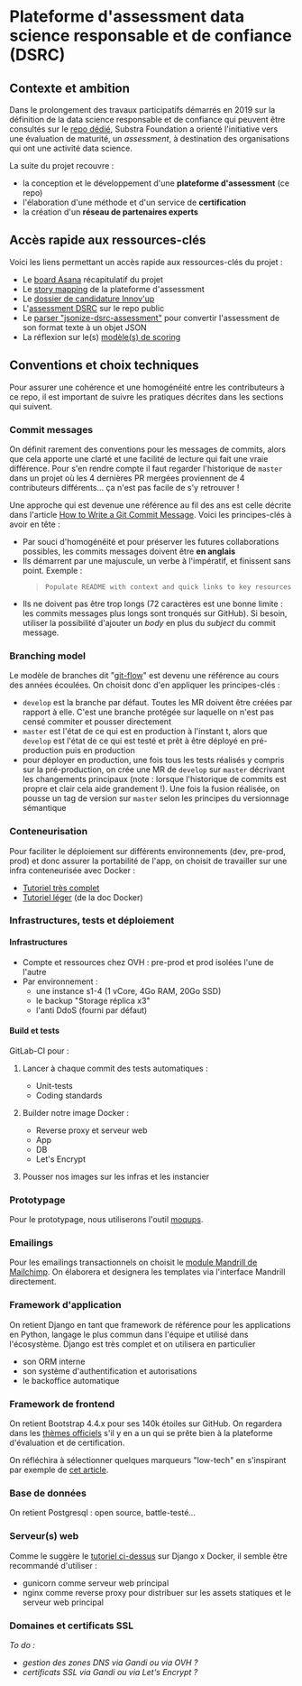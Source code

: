 # Plateforme d'assessment data science responsable et de confiance (DSRC)

## Contexte et ambition

Dans le prolongement des travaux participatifs démarrés en 2019 sur la définition de la data science responsable et de confiance qui peuvent être consultés sur le [repo dédié](https://github.com/SubstraFoundation/referentiel-ds-responsable-confiance), Substra Foundation a orienté l'initiative vers une évaluation de maturité, un _assessment_, à destination des organisations qui ont une activité data science.

La suite du projet recouvre :

- la conception et le développement d'une **plateforme d'assessment** (ce repo)
- l'élaboration d'une méthode et d'un service de **certification**
- la création d'un **réseau de partenaires experts**

## Accès rapide aux ressources-clés

Voici les liens permettant un accès rapide aux ressources-clés du projet :

- Le [board Asana](https://app.asana.com/0/1159203738319657/1159203738319657) récapitulatif du projet
- Le [story mapping](https://www.featuremap.co/m/ddC0Rj/plateforme-dsrc) de la plateforme d'assessment
- Le [dossier de candidature Innov'up](https://docs.google.com/document/d/1JLyWI4lTz5Jo0UCx5WLj_7bB5Eqo-q-iOWZOuyrv5-U/edit?usp=sharing)
- L'[assessment DSRC](https://github.com/SubstraFoundation/referentiel-evaluation-dsrc/blob/master/referentiel_evaluation.md#restructuration-en-un-r%C3%A9f%C3%A9rentiel-d%C3%A9valuation-de-la-maturit%C3%A9-dune-organisation) sur le repo public
- Le [parser "jsonize-dsrc-assessment"](https://framagit.org/substra-foundation/jsonize-dsrc-assessment) pour convertir l'assessment de son format texte à un objet JSON
- La réflexion sur le(s) [modèle(s) de scoring](https://docs.google.com/spreadsheets/d/1QhvOTsPpNhNcLlt7z_-vL3EBCRAxhjrhy_ybYKcDuFM/edit?usp=sharing)

## Conventions et choix techniques

Pour assurer une cohérence et une homogénéité entre les contributeurs à ce repo, il est important de suivre les pratiques décrites dans les sections qui suivent.

### Commit messages

On définit rarement des conventions pour les messages de commits, alors que cela apporte une clarté et une facilité de lecture qui fait une vraie différence. Pour s'en rendre compte il faut regarder l'historique de `master` dans un projet où les 4 dernières PR mergées proviennent de 4 contributeurs différents... ça n'est pas facile de s'y retrouver !

Une approche qui est devenue une référence au fil des ans est celle décrite dans l'article [How to Write a Git Commit Message](https://chris.beams.io/posts/git-commit/). Voici les principes-clés à avoir en tête :

- Par souci d'homogénéité et pour préserver les futures collaborations possibles, les commits messages doivent être **en anglais**
- Ils démarrent par une majuscule, un verbe à l'impératif, et finissent sans point. Exemple :
    > `Populate README with context and quick links to key resources`
- Ils ne doivent pas être trop longs (72 caractères est une bonne limite : les commits messages plus longs sont tronqués sur GitHub). Si besoin, utiliser la possibilité d'ajouter un _body_ en plus du _subject_ du commit message.

### Branching model

Le modèle de branches dit "[git-flow](https://nvie.com/posts/a-successful-git-branching-model/)" est devenu une référence au cours des années écoulées. On choisit donc d'en appliquer les principes-clés :

- `develop` est la branche par défaut. Toutes les MR doivent être créées par rapport à elle. C'est une branche protégée sur laquelle on n'est pas censé commiter et pousser directement
- `master` est l'état de ce qui est en production à l'instant t, alors que `develop` est l'état de ce qui est testé et prêt à être déployé en pré-production puis en production
- pour déployer en production, une fois tous les tests réalisés y compris sur la pré-production, on crée une MR de `develop` sur `master` décrivant les changements principaux (note : lorsque l'historique de commits est propre et clair cela aide grandement !). Une fois la fusion réalisée, on pousse un tag de version sur `master` selon les principes du versionnage sémantique

### Conteneurisation

Pour faciliter le déploiement sur différents environnements (dev, pre-prod, prod) et donc assurer la portabilité de l'app, on choisit de travailler sur une infra conteneurisée avec Docker :

- [Tutoriel très complet](https://testdriven.io/blog/dockerizing-django-with-postgres-gunicorn-and-nginx/)
- [Tutoriel léger](https://docs.docker.com/compose/django/) (de la doc Docker)

### Infrastructures, tests et déploiement

#### Infrastructures

- Compte et ressources chez OVH : pre-prod et prod isolées l'une de l'autre
- Par environnement :
  - une instance s1-4 (1 vCore, 4Go RAM, 20Go SSD)
  - le backup "Storage réplica x3"
  - l'anti DdoS (fourni par défaut)

#### Build et tests

GitLab-CI pour :

1. Lancer à chaque commit des tests automatiques :
   - Unit-tests
   - Coding standards

1. Builder notre image Docker :
   - Reverse proxy et serveur web
   - App
   - DB
   - Let's Encrypt

1. Pousser nos images sur les infras et les instancier

### Prototypage

Pour le prototypage, nous utiliserons l'outil [moqups](https://moqups.com/).


### Emailings

Pour les emailings transactionnels on choisit le [module Mandrill de Mailchimp](https://mailchimp.com/fr/help/mailchimp-vs-mandrill/). On élaborera et designera les templates via l'interface Mandrill directement.

### Framework d'application

On retient Django en tant que framework de référence pour les applications en Python, langage le plus commun dans l'équipe et utilisé dans l'écosystème.
Django est très complet et on utilisera en particulier

- son ORM interne
- son système d'authentification et autorisations
- le backoffice automatique

### Framework de frontend

On retient Bootstrap 4.4.x pour ses 140k étoiles sur GitHub. On regardera dans les [thèmes officiels](https://themes.getbootstrap.com/) s'il y en a un qui se prête bien à la plateforme d'évaluation et de certification.

On réfléchira à sélectionner quelques marqueurs "low-tech" en s'inspirant par exemple de [cet article](https://graphism.fr/quel-avenir-pour-les-sites-low-tech/).

### Base de données

On retient Postgresql : open source, battle-testé...

### Serveur(s) web

Comme le suggère le [tutoriel ci-dessus](https://testdriven.io/blog/dockerizing-django-with-postgres-gunicorn-and-nginx/) sur Django x Docker, il semble être recommandé d'utiliser :

- gunicorn comme serveur web principal
- nginx comme reverse proxy pour distribuer sur les assets statiques et le serveur web principal

### Domaines et certificats SSL

_To do :_

- _gestion des zones DNS via Gandi ou via OVH ?_
- _certificats SSL via Gandi ou via Let's Encrypt ?_
